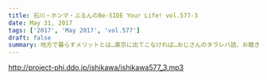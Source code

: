 ```yaml
---
title: 石川・ホンマ・ぶるんのBe-SIDE Your Life! vol.577-3
date: May 31, 2017
tags: ['2017', 'May 2017', 'vol.577']
draft: false
summary: 地方で暮らすメリットとは…東京に出てこなければ…おじさんのタラレバ話、お聴き下さい。MIURA
---
```


http://project-phi.ddo.jp/ishikawa/ishikawa577_3.mp3
